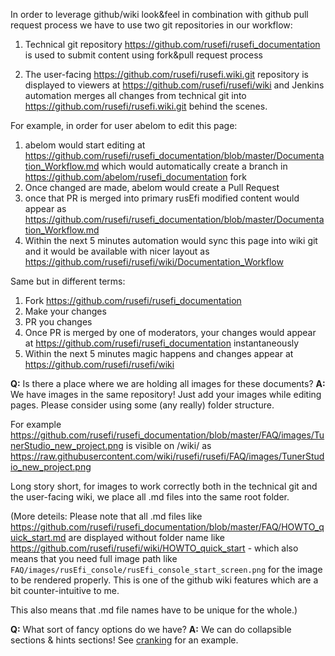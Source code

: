 In order to leverage github/wiki look&feel in combination with github pull request process we have to use two git repositories in our workflow:

1) Technical git repository https://github.com/rusefi/rusefi_documentation is used to submit content using fork&pull request process

2) The user-facing https://github.com/rusefi/rusefi.wiki.git repository is displayed to viewers at https://github.com/rusefi/rusefi/wiki and Jenkins automation merges all changes from technical git into https://github.com/rusefi/rusefi.wiki.git behind the scenes.


For example, in order for user abelom to edit this page:

1) abelom would start editing at https://github.com/rusefi/rusefi_documentation/blob/master/Documentation_Workflow.md which would automatically create a branch in https://github.com/abelom/rusefi_documentation fork
2) Once changed are made, abelom would create a Pull Request
3) once that PR is merged into primary rusEfi modified content would appear as https://github.com/rusefi/rusefi_documentation/blob/master/Documentation_Workflow.md
4) Within the next 5 minutes automation would sync this page into wiki git and it would be available with nicer layout as https://github.com/rusefi/rusefi/wiki/Documentation_Workflow

Same but in different terms:

1) Fork https://github.com/rusefi/rusefi_documentation
2) Make your changes
3) PR you changes
4) Once PR is merged by one of moderators, your changes would appear at https://github.com/rusefi/rusefi_documentation instantaneously
5) Within the next 5 minutes magic happens and changes appear at https://github.com/rusefi/rusefi/wiki


**Q:** Is there a place where we are holding all images for these documents?
**A:** We have images in the same repository! Just add your images while editing pages. Please consider using some (any really) folder structure.

For example https://github.com/rusefi/rusefi_documentation/blob/master/FAQ/images/TunerStudio_new_project.png is visible on /wiki/ as https://raw.githubusercontent.com/wiki/rusefi/rusefi/FAQ/images/TunerStudio_new_project.png

Long story short, for images to work correctly both in the technical git and the user-facing wiki, we place all .md files into the same root folder.

(More deteils: 
Please note that all .md files like https://github.com/rusefi/rusefi_documentation/blob/master/FAQ/HOWTO_quick_start.md are displayed without folder name like https://github.com/rusefi/rusefi/wiki/HOWTO_quick_start - which also means
that you need full image path like ``FAQ/images/rusEfi_console/rusEfi_console_start_screen.png`` for the image to be rendered properly. This is one of the github wiki features which are a bit counter-intuitive to me.

This also means that .md file names have to be unique for the whole.)

**Q:** What sort of fancy options do we have?
**A:** We can do collapsible sections & hints sections! See [cranking](cranking) for an example.